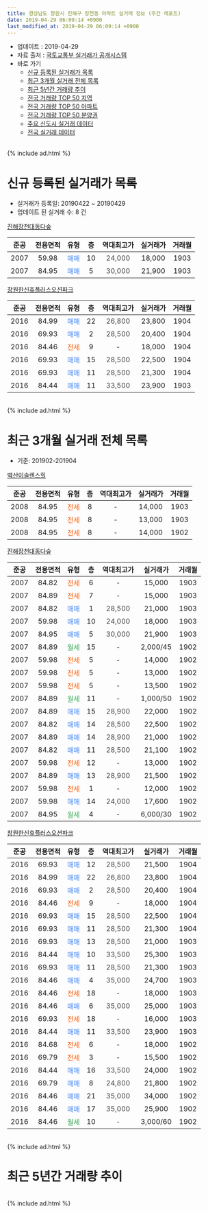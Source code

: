 ```yaml
---
title: 경상남도 창원시 진해구 장천동 아파트 실거래 정보 (주간 레포트)
date: 2019-04-29 06:09:14 +0900
last_modified_at: 2019-04-29 06:09:14 +0900
---
```


* 업데이트 : 2019-04-29
* 자료 출처 : [국토교통부 실거래가 공개시스템](http://rt.molit.go.kr)
* 바로 가기
    * [신규 등록된 실거래가 목록](#신규-등록된-실거래가-목록)
    * [최근 3개월 실거래 전체 목록](#최근-3개월-실거래-전체-목록)
    * [최근 5년간 거래량 추이](#최근-5년간-거래량-추이)
    * [전국 거래량 TOP 50 지역](https://inasie.github.io/apt-trade-info/최근-3개월-전국에서-가장-거래가-많이-발생한-지역)
    * [전국 거래량 TOP 50 아파트](https://inasie.github.io/apt-trade-info/최근-3개월-전국에서-가장-거래가-많이-발생한-아파트)
    * [전국 거래량 TOP 50 분양권](https://inasie.github.io/apt-trade-info/최근-3개월-전국에서-가장-거래가-많이-발생한-분양권)
    * [주요 신도시 실거래 데이터](https://inasie.github.io/apt-trade-info/주요-신도시)
    * [전국 실거래 데이터](https://inasie.github.io/apt-trade-info/전국)
<br>
{% include ad.html %}
<br>

# 신규 등록된 실거래가 목록
* 실거래가 등록일: 20190422 ~ 20190429
* 업데이트 된 실거래 수: 8 건


[진해장천대동다숲](https://search.naver.com/search.naver?query=%EA%B2%BD%EC%83%81%EB%82%A8%EB%8F%84+%EC%B0%BD%EC%9B%90%EC%8B%9C+%EC%A7%84%ED%95%B4%EA%B5%AC+%EC%9E%A5%EC%B2%9C%EB%8F%99+%EC%A7%84%ED%95%B4%EC%9E%A5%EC%B2%9C%EB%8C%80%EB%8F%99%EB%8B%A4%EC%88%B2)

|준공|전용면적|유형|층|역대최고가|실거래가|거래월|
|:---:|:---:|:---:|:---:|:---:|:---:|:---:|
|2007|59.98|<span style="color:#4285f3">매매</span>|10|<span style="color:#444444">24,000</span>|18,000|1903|
|2007|84.95|<span style="color:#4285f3">매매</span>|5|<span style="color:#444444">30,000</span>|21,900|1903|

[창원한신휴플러스오션파크](https://search.naver.com/search.naver?query=%EA%B2%BD%EC%83%81%EB%82%A8%EB%8F%84+%EC%B0%BD%EC%9B%90%EC%8B%9C+%EC%A7%84%ED%95%B4%EA%B5%AC+%EC%9E%A5%EC%B2%9C%EB%8F%99+%EC%B0%BD%EC%9B%90%ED%95%9C%EC%8B%A0%ED%9C%B4%ED%94%8C%EB%9F%AC%EC%8A%A4%EC%98%A4%EC%85%98%ED%8C%8C%ED%81%AC)

|준공|전용면적|유형|층|역대최고가|실거래가|거래월|
|:---:|:---:|:---:|:---:|:---:|:---:|:---:|
|2016|84.99|<span style="color:#4285f3">매매</span>|22|<span style="color:#444444">26,800</span>|23,800|1904|
|2016|69.93|<span style="color:#4285f3">매매</span>|2|<span style="color:#444444">28,500</span>|20,400|1904|
|2016|84.46|<span style="color:#ff5a00">전세</span>|9|<span style="color:#444444">-</span>|18,000|1904|
|2016|69.93|<span style="color:#4285f3">매매</span>|15|<span style="color:#444444">28,500</span>|22,500|1904|
|2016|69.93|<span style="color:#4285f3">매매</span>|11|<span style="color:#444444">28,500</span>|21,300|1904|
|2016|84.44|<span style="color:#4285f3">매매</span>|11|<span style="color:#444444">33,500</span>|23,900|1903|


<br>
{% include ad.html %}
<br>

# 최근 3개월 실거래 전체 목록
* 기준: 201902-201904


[벽산이솔렌스힐](https://search.naver.com/search.naver?query=%EA%B2%BD%EC%83%81%EB%82%A8%EB%8F%84+%EC%B0%BD%EC%9B%90%EC%8B%9C+%EC%A7%84%ED%95%B4%EA%B5%AC+%EC%9E%A5%EC%B2%9C%EB%8F%99+%EB%B2%BD%EC%82%B0%EC%9D%B4%EC%86%94%EB%A0%8C%EC%8A%A4%ED%9E%90)

|준공|전용면적|유형|층|역대최고가|실거래가|거래월|
|:---:|:---:|:---:|:---:|:---:|:---:|:---:|
|2008|84.95|<span style="color:#ff5a00">전세</span>|8|<span style="color:#444444">-</span>|14,000|1903|
|2008|84.95|<span style="color:#ff5a00">전세</span>|8|<span style="color:#444444">-</span>|13,000|1903|
|2008|84.95|<span style="color:#ff5a00">전세</span>|8|<span style="color:#444444">-</span>|14,000|1902|

[진해장천대동다숲](https://search.naver.com/search.naver?query=%EA%B2%BD%EC%83%81%EB%82%A8%EB%8F%84+%EC%B0%BD%EC%9B%90%EC%8B%9C+%EC%A7%84%ED%95%B4%EA%B5%AC+%EC%9E%A5%EC%B2%9C%EB%8F%99+%EC%A7%84%ED%95%B4%EC%9E%A5%EC%B2%9C%EB%8C%80%EB%8F%99%EB%8B%A4%EC%88%B2)

|준공|전용면적|유형|층|역대최고가|실거래가|거래월|
|:---:|:---:|:---:|:---:|:---:|:---:|:---:|
|2007|84.82|<span style="color:#ff5a00">전세</span>|6|<span style="color:#444444">-</span>|15,000|1903|
|2007|84.89|<span style="color:#ff5a00">전세</span>|7|<span style="color:#444444">-</span>|15,000|1903|
|2007|84.82|<span style="color:#4285f3">매매</span>|1|<span style="color:#444444">28,500</span>|21,000|1903|
|2007|59.98|<span style="color:#4285f3">매매</span>|10|<span style="color:#444444">24,000</span>|18,000|1903|
|2007|84.95|<span style="color:#4285f3">매매</span>|5|<span style="color:#444444">30,000</span>|21,900|1903|
|2007|84.89|<span style="color:#34a853">월세</span>|15|<span style="color:#444444">-</span>|2,000/45|1902|
|2007|59.98|<span style="color:#ff5a00">전세</span>|5|<span style="color:#444444">-</span>|14,000|1902|
|2007|59.98|<span style="color:#ff5a00">전세</span>|5|<span style="color:#444444">-</span>|13,000|1902|
|2007|59.98|<span style="color:#ff5a00">전세</span>|5|<span style="color:#444444">-</span>|13,500|1902|
|2007|84.89|<span style="color:#34a853">월세</span>|11|<span style="color:#444444">-</span>|1,000/50|1902|
|2007|84.89|<span style="color:#4285f3">매매</span>|15|<span style="color:#444444">28,900</span>|22,000|1902|
|2007|84.82|<span style="color:#4285f3">매매</span>|14|<span style="color:#444444">28,500</span>|22,500|1902|
|2007|84.89|<span style="color:#4285f3">매매</span>|14|<span style="color:#444444">28,900</span>|21,000|1902|
|2007|84.82|<span style="color:#4285f3">매매</span>|11|<span style="color:#444444">28,500</span>|21,100|1902|
|2007|59.98|<span style="color:#ff5a00">전세</span>|12|<span style="color:#444444">-</span>|13,000|1902|
|2007|84.89|<span style="color:#4285f3">매매</span>|13|<span style="color:#444444">28,900</span>|21,500|1902|
|2007|59.98|<span style="color:#ff5a00">전세</span>|1|<span style="color:#444444">-</span>|12,000|1902|
|2007|59.98|<span style="color:#4285f3">매매</span>|14|<span style="color:#444444">24,000</span>|17,600|1902|
|2007|84.95|<span style="color:#34a853">월세</span>|4|<span style="color:#444444">-</span>|6,000/30|1902|

[창원한신휴플러스오션파크](https://search.naver.com/search.naver?query=%EA%B2%BD%EC%83%81%EB%82%A8%EB%8F%84+%EC%B0%BD%EC%9B%90%EC%8B%9C+%EC%A7%84%ED%95%B4%EA%B5%AC+%EC%9E%A5%EC%B2%9C%EB%8F%99+%EC%B0%BD%EC%9B%90%ED%95%9C%EC%8B%A0%ED%9C%B4%ED%94%8C%EB%9F%AC%EC%8A%A4%EC%98%A4%EC%85%98%ED%8C%8C%ED%81%AC)

|준공|전용면적|유형|층|역대최고가|실거래가|거래월|
|:---:|:---:|:---:|:---:|:---:|:---:|:---:|
|2016|69.93|<span style="color:#4285f3">매매</span>|12|<span style="color:#444444">28,500</span>|21,500|1904|
|2016|84.99|<span style="color:#4285f3">매매</span>|22|<span style="color:#444444">26,800</span>|23,800|1904|
|2016|69.93|<span style="color:#4285f3">매매</span>|2|<span style="color:#444444">28,500</span>|20,400|1904|
|2016|84.46|<span style="color:#ff5a00">전세</span>|9|<span style="color:#444444">-</span>|18,000|1904|
|2016|69.93|<span style="color:#4285f3">매매</span>|15|<span style="color:#444444">28,500</span>|22,500|1904|
|2016|69.93|<span style="color:#4285f3">매매</span>|11|<span style="color:#444444">28,500</span>|21,300|1904|
|2016|69.93|<span style="color:#4285f3">매매</span>|13|<span style="color:#444444">28,500</span>|21,000|1903|
|2016|84.44|<span style="color:#4285f3">매매</span>|10|<span style="color:#444444">33,500</span>|25,300|1903|
|2016|69.93|<span style="color:#4285f3">매매</span>|11|<span style="color:#444444">28,500</span>|21,300|1903|
|2016|84.46|<span style="color:#4285f3">매매</span>|4|<span style="color:#444444">35,000</span>|24,700|1903|
|2016|84.46|<span style="color:#ff5a00">전세</span>|18|<span style="color:#444444">-</span>|18,000|1903|
|2016|84.46|<span style="color:#4285f3">매매</span>|6|<span style="color:#444444">35,000</span>|25,000|1903|
|2016|69.93|<span style="color:#ff5a00">전세</span>|18|<span style="color:#444444">-</span>|16,000|1903|
|2016|84.44|<span style="color:#4285f3">매매</span>|11|<span style="color:#444444">33,500</span>|23,900|1903|
|2016|84.68|<span style="color:#ff5a00">전세</span>|6|<span style="color:#444444">-</span>|18,000|1902|
|2016|69.79|<span style="color:#ff5a00">전세</span>|3|<span style="color:#444444">-</span>|15,500|1902|
|2016|84.44|<span style="color:#4285f3">매매</span>|16|<span style="color:#444444">33,500</span>|24,000|1902|
|2016|69.79|<span style="color:#4285f3">매매</span>|8|<span style="color:#444444">24,800</span>|21,800|1902|
|2016|84.46|<span style="color:#4285f3">매매</span>|21|<span style="color:#444444">35,000</span>|34,000|1902|
|2016|84.46|<span style="color:#4285f3">매매</span>|17|<span style="color:#444444">35,000</span>|25,900|1902|
|2016|84.46|<span style="color:#34a853">월세</span>|10|<span style="color:#444444">-</span>|3,000/60|1902|


<br>
{% include ad.html %}
<br>

# 최근 5년간 거래량 추이


<div style="width:100%;">
    <canvas id="deal_progress" height="200"></canvas>
</div>

<script>
new Chart(document.getElementById("deal_progress"), {
    type: 'line',
    data: {
        labels: ['201404','201405','201406','201407','201408','201409','201410','201411','201412','201501','201502','201503','201504','201505','201506','201507','201508','201509','201510','201511','201512','201601','201602','201603','201604','201605','201606','201607','201608','201609','201610','201611','201612','201701','201702','201703','201704','201705','201706','201707','201708','201709','201710','201711','201712','201801','201802','201803','201804','201805','201806','201807','201808','201809','201810','201811','201812','201901','201902','201903','201904'],
        datasets: [{
            label: '매매',
            pointRadius: 1,
            data: [15, 14, 9, 16, 26, 25, 18, 12, 9, 9, 8, 12, 8, 6, 7, 6, 5, 6, 11, 8, 8, 4, 4, 4, 6, 3, 4, 12, 8, 17, 9, 8, 11, 2, 9, 3, 2, 5, 12, 7, 14, 8, 5, 9, 6, 12, 7, 9, 9, 4, 6, 8, 4, 12, 12, 6, 5, 10, 10, 9, 5],
            borderColor: "rgba(255, 201, 14, 1)",
            backgroundColor: "rgba(255, 201, 14, 0.5)",
            fill: false,
            lineTension: 0
        },{
            label: '전월세',
            pointRadius: 1,
            data: [8, 10, 4, 5, 5, 10, 8, 7, 7, 5, 7, 8, 5, 1, 4, 6, 3, 5, 5, 9, 4, 5, 12, 18, 24, 42, 38, 41, 25, 12, 11, 8, 2, 10, 4, 5, 4, 7, 6, 4, 6, 6, 7, 8, 10, 11, 17, 17, 18, 23, 19, 18, 12, 14, 11, 9, 6, 7, 12, 6, 1],
            borderColor: "rgba(0, 141, 185, 1)",
            backgroundColor: "rgba(0, 141, 185, 0.5)",
            fill: false,
            lineTension: 0
        }
        ]
    },
    options: {
        responsive: true,
        title: {
            display: false
        },
        tooltips: {
            mode: 'index',
            intersect: false
        },
        hover: {
            mode: 'nearest',
            intersect: true
        },
        scales: {
            xAxes: [{
                display: true,
                scaleLabel: {
                    display: true,
                    labelString: '년/월'
                }
            }],
            yAxes: [{
                display: true,
                ticks: {
                    suggestedMin: 0,
                },
                scaleLabel: {
                    display: true,
                    labelString: '실거래 수'
                }
            }]
        }
    }
});

</script>


<br>
{% include ad.html %}
<br>

